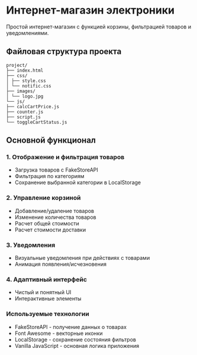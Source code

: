# Интернет-магазин электроники

Простой интернет-магазин с функцией корзины, фильтрацией товаров и уведомлениями.

## Файловая структура проекта
```
project/
├── index.html
├── css/
│ ├── style.css
│ └── notific.css
├── images/
│ └── logo.jpg
└── js/
├── calcCartPrice.js
├── counter.js
├── script.js
└── toggleCartStatus.js
```
## Основной функционал

### 1. Отображение и фильтрация товаров
- Загрузка товаров с FakeStoreAPI
- Фильтрация по категориям
- Сохранение выбранной категории в LocalStorage

### 2. Управление корзиной
- Добавление/удаление товаров
- Изменение количества товаров
- Расчет общей стоимости
- Расчет стоимости доставки

### 3. Уведомления
- Визуальные уведомления при действиях с товарами
- Анимация появления/исчезновения

### 4. Адаптивный интерфейс
- Чистый и понятный UI
- Интерактивные элементы

### Используемые технологии
- FakeStoreAPI - получение данных о товарах
- Font Awesome - векторные иконки
- LocalStorage - сохранение состояния фильтров
- Vanilla JavaScript - основная логика приложения
